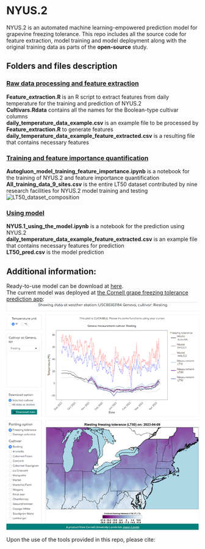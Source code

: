 # NYUS.2
NYUS.2 is an automated machine learning-empowered prediction model for grapevine freezing tolerance. This repo includes all the source code for feature extraction, model training and model deployment along with the original training data as parts of the __open-source__ study.

## Folders and files description
### [Raw data processing and feature extraction](https://github.com/imbaterry11/AutoLT50.1/tree/main/Raw%20data%20processing%20and%20feature%20extraction)
__Feature_extraction.R__ is an R script to extract features from daily temperature for the training and prediction of NYUS.2 <br>
__Cultivars.Rdata__ contains all the names for the Boolean-type cultivar columns <br>
__daily_temperature_data_example.csv__ is an example file to be processed by __Feature_extraction.R__ to generate features <br>
__daily_temperature_data_example_feature_extracted.csv__ is a resulting file that contains necessary features <br>
### [Training and feature importance quantification](https://github.com/imbaterry11/AutoLT50.1/tree/main/Training%20and%20feature%20importance%20quantification)
__Autogluon_model_training_feature_importance.ipynb__ is a notebook for the training of NYUS.2 and feature importance quantification <br>
__All_training_data_9_sites.csv__ is the entire LT50 dataset contributed by nine research facilities for NYUS.2 model training and testing <br>
![LT50_dataset_composition](images/data_collection_summary.png)

### [Using model](https://github.com/imbaterry11/AutoLT50.1/tree/main/Using%20model) 
__NYUS.1_using_the_model.ipynb__ is a notebook for the prediction using NYUS.2 <br>
__daily_temperature_data_example_feature_extracted.csv__ is an example file that contains necessary features for prediction <br>
__LT50_pred.csv__ is the model prediction <br>
## Additional information:
Ready-to-use model can be download at [here](https://drive.google.com/drive/folders/1ZUXO9TCKzXt9-r7k1gZ5Oj0VDRyFb12N?usp=sharing). <br>
The current model was deployed at [the Cornell grape freezing tolerance prediction app](https://grapecoldhardiness.shinyapps.io/grape_freezing_tolerance/): <br>
![Shiny_app_current_UI](images/current_app_screenshot.png)

Upon the use of the tools provided in this repo, please cite:  

